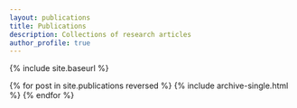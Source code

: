 ```yaml
---
layout: publications
title: Publications
description: Collections of research articles
author_profile: true
---
```


{% include site.baseurl %}

{% for post in site.publications reversed %}
  {% include archive-single.html %}
{% endfor %}
